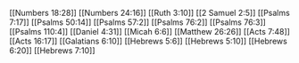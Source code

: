 [[Numbers 18:28]]
[[Numbers 24:16]]
[[Ruth 3:10]]
[[2 Samuel 2:5]]
[[Psalms 7:17]]
[[Psalms 50:14]]
[[Psalms 57:2]]
[[Psalms 76:2]]
[[Psalms 76:3]]
[[Psalms 110:4]]
[[Daniel 4:31]]
[[Micah 6:6]]
[[Matthew 26:26]]
[[Acts 7:48]]
[[Acts 16:17]]
[[Galatians 6:10]]
[[Hebrews 5:6]]
[[Hebrews 5:10]]
[[Hebrews 6:20]]
[[Hebrews 7:10]]
